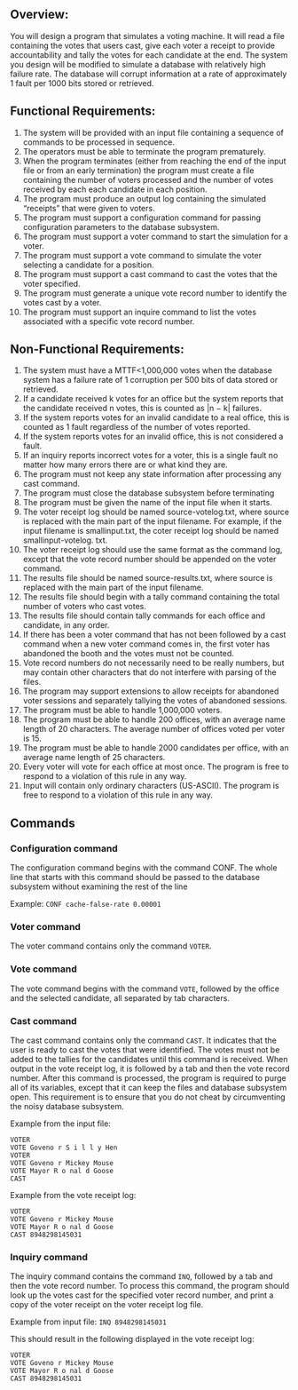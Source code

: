 ## Overview:
	
You will design a program that simulates a voting machine. It will read a file containing
the votes that users cast, give each voter a receipt to provide accountability and tally the
votes for each candidate at the end.
The system you design will be modified to simulate a database with relatively high
failure rate. The database will corrupt information at a rate of approximately 1 fault per
1000 bits stored or retrieved.

## Functional Requirements:

1. The system will be provided with an input file containing a sequence of commands
to be processed in sequence.
2. The operators must be able to terminate the program prematurely.
3. When the program terminates (either from reaching the end of the input file or from
an early termination) the program must create a file containing the number of voters
processed and the number of votes received by each each candidate in each position.
4. The program must produce an output log containing the simulated “receipts” that
were given to voters.
5. The program must support a configuration command for passing configuration parameters
to the database subsystem.
6. The program must support a voter command to start the simulation for a voter.
7. The program must support a vote command to simulate the voter selecting a candidate
for a position.
8. The program must support a cast command to cast the votes that the voter specified.
9. The program must generate a unique vote record number to identify the votes cast
by a voter.
10. The program must support an inquire command to list the votes associated with a
specific vote record number.

## Non-Functional Requirements:

1. The system must have a MTTF<1,000,000 votes when the database system has a
failure rate of 1 corruption per 500 bits of data stored or retrieved.
2. If a candidate received k votes for an office but the system reports that the candidate
received n votes, this is counted as |n − k| failures.
3. If the system reports votes for an invalid candidate to a real office, this is counted as
1 fault regardless of the number of votes reported.
4. If the system reports votes for an invalid office, this is not considered a fault.
5. If an inquiry reports incorrect votes for a voter, this is a single fault no matter how
many errors there are or what kind they are.
6. The program must not keep any state information after processing any cast command.
7. The program must close the database subsystem before terminating
8. The program must be given the name of the input file when it starts.
9. The voter receipt log should be named source-votelog.txt, where source is
replaced with the main part of the input filename. For example, if the input filename
is smallinput.txt, the coter receipt log should be named smallinput-votelog.
txt.
10. The voter receipt log should use the same format as the command log, except that
the vote record number should be appended on the voter command.
11. The results file should be named source-results.txt, where source is replaced
with the main part of the input filename.
12. The results file should begin with a tally command containing the total number of
voters who cast votes.
13. The results file should contain tally commands for each office and candidate, in any
order.
14. If there has been a voter command that has not been followed by a cast command
when a new voter command comes in, the first voter has abandoned the booth and
the votes must not be counted.
15. Vote record numbers do not necessarily need to be really numbers, but may contain
other characters that do not interfere with parsing of the files.
16. The program may support extensions to allow receipts for abandoned voter sessions
and separately tallying the votes of abandoned sessions.
17. The program must be able to handle 1,000,000 voters.
18. The program must be able to handle 200 offices, with an average name length of 20
characters. The average number of offices voted per voter is 15.
19. The program must be able to handle 2000 candidates per office, with an average
name length of 25 characters.
20. Every voter will vote for each office at most once. The program is free to respond to
a violation of this rule in any way.
21. Input will contain only ordinary characters (US-ASCII). The program is free to
respond to a violation of this rule in any way.

## Commands

### Configuration command

The configuration command begins with the command CONF. The whole line that starts
with this command should be passed to the database subsystem without examining the rest
of the line

Example: `CONF cache-false-rate 0.00001`

### Voter command
The voter command contains only the command `VOTER`.

### Vote command
The vote command begins with the command `VOTE`, followed by the office and the selected
candidate, all separated by tab characters.

### Cast command
The cast command contains only the command `CAST`. It indicates that the user is ready
to cast the votes that were identified. The votes must not be added to the tallies for the
candidates until this command is received. When output in the vote receipt log, it is
followed by a tab and then the vote record number.
After this command is processed, the program is required to purge all of its variables,
except that it can keep the files and database subsystem open. This requirement is to ensure
that you do not cheat by circumventing the noisy database subsystem.

Example from the input file:

```
VOTER
VOTE Goveno r S i l l y Hen
VOTER
VOTE Goveno r Mickey Mouse
VOTE Mayor R o nal d Goose
CAST
```

Example from the vote receipt log:

```
VOTER
VOTE Goveno r Mickey Mouse
VOTE Mayor R o nal d Goose
CAST 8948298145031
```

### Inquiry command
The inquiry command contains the command `INQ`, followed by a tab and then the vote
record number. To process this command, the program should look up the votes cast for
the specified voter record number, and print a copy of the voter receipt on the voter receipt
log file.

Example from input file:
`INQ 8948298145031`

This should result in the following displayed in the vote receipt log:
```
VOTER
VOTE Goveno r Mickey Mouse
VOTE Mayor R o nal d Goose
CAST 8948298145031
```
